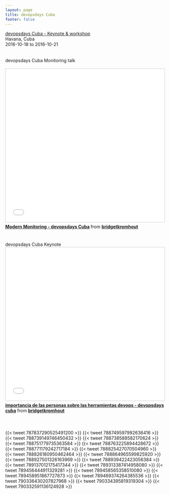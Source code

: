 ```yaml
---
layout: page
title: devopsdays Cuba
footer: false
---
```


<div class="views-field views-field-nothing">        <span class="field-content views-field-field-details"><a href="https://devopsdayscuba.eventos.uci.cu/en/bkromhout">devopsdays Cuba - Keynote & workshop</a><br>Havana, Cuba<br><span class="date-display-start">2016-10-18</span> to <span class="date-display-end">2016-10-21</span></span></div>
<br>
<br>
devopsdays Cuba Monitoring talk
<br>
<br>
<iframe src="//www.slideshare.net/slideshow/embed_code/key/2RGbpAOvXlp4wd" width="595" height="485" frameborder="0" marginwidth="0" marginheight="0" scrolling="no" style="border:1px solid #CCC; border-width:1px; margin-bottom:5px; max-width: 100%;" allowfullscreen> </iframe> <div style="margin-bottom:5px"> <strong> <a href="//www.slideshare.net/bridgetkromhout/modern-monitoring-devopsdays-cuba" title="Modern Monitoring - devopsdays Cuba" target="_blank">Modern Monitoring - devopsdays Cuba</a> </strong> from <strong><a target="_blank" href="//www.slideshare.net/bridgetkromhout">bridgetkromhout</a></strong> </div>

<br>
<br>
devopsdays Cuba Keynote
<br>

<iframe src="//www.slideshare.net/slideshow/embed_code/key/G3KAozpqtdiYGW" width="595" height="485" frameborder="0" marginwidth="0" marginheight="0" scrolling="no" style="border:1px solid #CCC; border-width:1px; margin-bottom:5px; max-width: 100%;" allowfullscreen> </iframe> <div style="margin-bottom:5px"> <strong> <a href="//www.slideshare.net/bridgetkromhout/importancia-de-las-personas-sobre-las-herramientas-devops-devopsdays-cuba" title="importancia de las personas sobre las herramientas devops - devopsdays cuba" target="_blank">importancia de las personas sobre las herramientas devops - devopsdays cuba</a> </strong> from <strong><a target="_blank" href="//www.slideshare.net/bridgetkromhout">bridgetkromhout</a></strong> </div>

<br>
<br>



{{< tweet 787837290525491200 >}}
{{< tweet 788749597992636416 >}}
{{< tweet 788739149746450432 >}}
{{< tweet 788738588582170624 >}}
{{< tweet 788751779735363584 >}}
{{< tweet 788763225894428672 >}}
{{< tweet 788771179242717184 >}}
{{< tweet 788825427070504960 >}}
{{< tweet 788826180950462464 >}}
{{< tweet 788864965599825920 >}}
{{< tweet 788927501326163969 >}}
{{< tweet 788939422423056384 >}}
{{< tweet 789137012175417344 >}}
{{< tweet 789313387414958080 >}}
{{< tweet 789456444911329281 >}}
{{< tweet 789458565358510080 >}}
{{< tweet 789458951867727873 >}}
{{< tweet 789469374264385536 >}}
{{< tweet 790336430207827968 >}}
{{< tweet 790334395819319304 >}}
{{< tweet 790332591136124928 >}}
